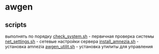 # awgen

## scripts
выполнять по порядку
[check_system.sh](check_system.sh) - первичная проверка системы
[net_settings.sh](net_settings.sh) - сетевые настройки сервера
[install_amnezia.sh](install_amnezia.sh) - установка amnezia
[awgen_utilit.sh](awgen_utilit.sh) - установка утилиты для управления 


